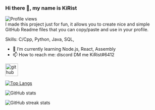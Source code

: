 ### Hi there 👋, my name is KiRist
![Profile views](https://gpvc.arturio.dev/KiRist-code)  
I made this project just for fun, it allows you to create nice and simple GitHub Readme files that you can copy/paste and use in your profile.

Skills: C/Cpp, Python, Java, SQL, 

- 🌱 I’m currently learning Node.js, React, Assembly 
- 📫 How to reach me: discord DM me KiRist#6412 


[<img src='https://cdn.jsdelivr.net/npm/simple-icons@3.0.1/icons/github.svg' alt='github' height='40'>](https://github.com/KiRist-code)  

[![Top Langs](https://github-readme-stats.vercel.app/api/top-langs/?username=KiRist-code)](https://github.com/anuraghazra/github-readme-stats)

![GitHub stats](https://github-readme-stats.vercel.app/api?username=KiRist-code&show_icons=true)  

![GitHub streak stats](https://github-readme-streak-stats.herokuapp.com/?user=KiRist-code)  
